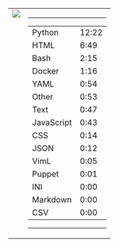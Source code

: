 
<table><tr>
<td valign="top">
  <img src="https://wakatime.com/share/@Aperture/0cd21d5d-ac4f-458d-9c71-d06f479c1297.png" />
</td>

<td valign="top">
  <hr>
  <table>
    <tr><td>Python</td><td>12:22</td></tr><tr><td>HTML</td><td>6:49</td></tr><tr><td>Bash</td><td>2:15</td></tr><tr><td>Docker</td><td>1:16</td></tr><tr><td>YAML</td><td>0:54</td></tr><tr><td>Other</td><td>0:53</td></tr><tr><td>Text</td><td>0:47</td></tr><tr><td>JavaScript</td><td>0:43</td></tr><tr><td>CSS</td><td>0:14</td></tr><tr><td>JSON</td><td>0:12</td></tr><tr><td>VimL</td><td>0:05</td></tr><tr><td>Puppet</td><td>0:01</td></tr><tr><td>INI</td><td>0:00</td></tr><tr><td>Markdown</td><td>0:00</td></tr><tr><td>CSV</td><td>0:00</td></tr>
  </table>
  <hr>
</td>
</tr></table>

